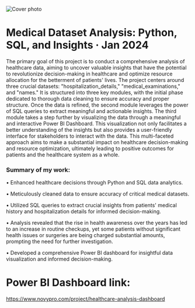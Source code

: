 ![Cover photo](https://github.com/agujalwar/Medical-Dataset-Analysis-Python-SQL-and-Insights/assets/125154280/89729d34-e039-40ef-a681-17de042f82ac)

# Medical Dataset Analysis: Python, SQL, and Insights · Jan 2024

  The primary goal of this project is to conduct a comprehensive analysis of healthcare data, aiming to uncover valuable insights that have the potential to revolutionize decision-making in healthcare and optimize resource allocation for the betterment of patients' lives. 
  The project centers around three crucial datasets: "hospitalization_details," "medical_examinations," and "names." It is structured into three key modules, with the initial phase dedicated to thorough data cleaning to ensure accuracy and proper structure. Once the data is refined, the second module leverages the power of SQL queries to extract meaningful and actionable insights. 
  The third module takes a step further by visualizing the data through a meaningful and interactive Power BI Dashboard. This visualization not only facilitates a better understanding of the insights but also provides a user-friendly interface for stakeholders to interact with the data. This multi-faceted approach aims to make a substantial impact on healthcare decision-making and resource optimization, ultimately leading to positive outcomes for patients and the healthcare system as a whole.

### Summary of my work:
• Enhanced healthcare decisions through Python and SQL data analytics.

• Meticulously cleaned data to ensure accuracy of critical medical datasets.

• Utilized SQL queries to extract crucial insights from patients' medical history and hospitalization details for informed decision-making.

• Analysis revealed that the rise in health awareness over the years has led to an increase in routine checkups, yet some patients without significant health issues or surgeries are being charged substantial amounts, prompting the need for further investigation.

• Developed a comprehensive Power BI dashboard for insightful data visualization and informed decision-making.


# Power BI Dashboard link:
https://www.novypro.com/project/healthcare-analysis-dashboard
